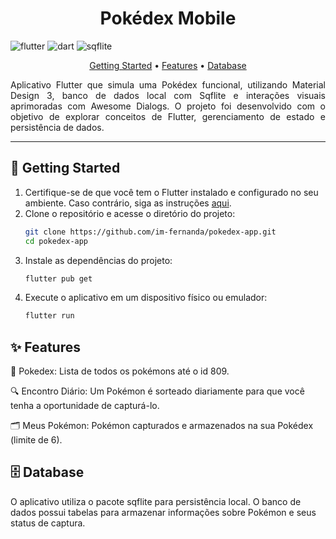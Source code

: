 [FLUTTER_BADGE]: https://img.shields.io/badge/flutter-%2302569B.svg?style=for-the-badge&logo=flutter&logoColor=white
[DART_BADGE]: https://img.shields.io/badge/dart-%230175C2.svg?style=for-the-badge&logo=dart&logoColor=white
[SQFLITE_BADGE]: https://img.shields.io/badge/sqflite-%2312100E.svg?style=for-the-badge&logo=sqlite&logoColor=white

<h1 align="center" style="font-weight: bold;"> Pokédex Mobile </h1>

![flutter][FLUTTER_BADGE]
![dart][DART_BADGE]
![sqflite][SQFLITE_BADGE]


<p align="center">
  <a href="#started">Getting Started</a> • 
  <a href="#features">Features</a> • 
  <a href="#database">Database</a>
</p>

<p align="justify">
Aplicativo Flutter que simula uma Pokédex funcional, utilizando Material Design 3, banco de dados local com Sqflite e interações visuais aprimoradas com Awesome Dialogs. O projeto foi desenvolvido com o objetivo de explorar conceitos de Flutter, gerenciamento de estado e persistência de dados.
</p>

---  

<h2 id="started">🚀 Getting Started</h2>

1. Certifique-se de que você tem o Flutter instalado e configurado no seu ambiente. Caso contrário, siga as instruções [aqui](https://docs.flutter.dev/get-started/install).
2. Clone o repositório e acesse o diretório do projeto:
   ```bash
   git clone https://github.com/im-fernanda/pokedex-app.git
   cd pokedex-app
3. Instale as dependências do projeto:
    ```bash
    flutter pub get
4. Execute o aplicativo em um dispositivo físico ou emulador:
    ```bash  
    flutter run

<h2 id="features">✨ Features</h2>
<p>📂 Pokedex: Lista de todos os pokémons até o id 809. </p>

<p>🔍 Encontro Diário: Um Pokémon é sorteado diariamente para que você tenha a oportunidade de capturá-lo.</p>

<p>🗂️ Meus Pokémon: Pokémon capturados e armazenados na sua Pokédex (limite de 6).</p>

<h2 id="database">🗄️ Database </h2>

O aplicativo utiliza o pacote sqflite para persistência local. O banco de dados possui tabelas para armazenar informações sobre Pokémon e seus status de captura.


